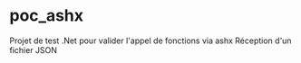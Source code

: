 # poc_ashx
Projet de test .Net pour valider l'appel de fonctions via ashx 
Réception d'un fichier JSON
